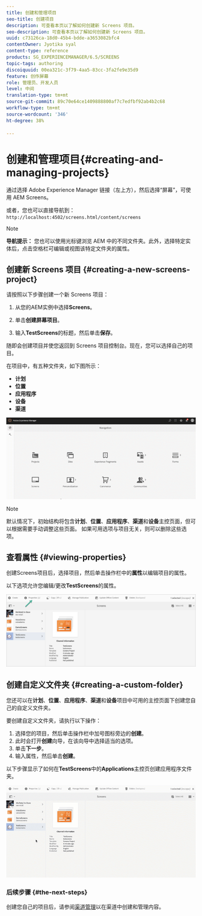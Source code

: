 ```yaml
---
title: 创建和管理项目
seo-title: 创建项目
description: 可查看本页以了解如何创建新 Screens 项目。
seo-description: 可查看本页以了解如何创建新 Screens 项目。
uuid: c73126ca-18d0-45b4-bdde-a3653082bfc4
contentOwner: Jyotika syal
content-type: reference
products: SG_EXPERIENCEMANAGER/6.5/SCREENS
topic-tags: authoring
discoiquuid: 00ea321c-3f79-4aa5-83cc-3fa2fe9e35d9
feature: 创作屏幕
role: 管理员、开发人员
level: 中间
translation-type: tm+mt
source-git-commit: 89c70e64ce1409888800af7c7edfbf92ab4b2c68
workflow-type: tm+mt
source-wordcount: '346'
ht-degree: 38%

---
```



# 创建和管理项目{#creating-and-managing-projects}

通过选择 Adobe Experience Manager 链接（左上方），然后选择“屏幕”，可使用 AEM Screens。

或者，您也可以直接导航到：`http://localhost:4502/screens.html/content/screens`


>[!NOTE]
>**导航提示：**
>您也可以使用光标键浏览 AEM 中的不同文件夹。此外，选择特定实体后，点击空格栏可编辑或视图该特定文件夹的属性。

## 创建新 Screens 项目 {#creating-a-new-screens-project}

请按照以下步骤创建一个新 Screens 项目：

1. 从您的AEM实例中选择&#x200B;**Screens**。

1. 单击&#x200B;**创建屏幕项目**。

1. 输入&#x200B;**TestScreens**&#x200B;的标题，然后单击&#x200B;**保存**。

随即会创建项目并使您返回到 Screens 项目控制台。现在，您可以选择自己的项目。

在项目中，有五种文件夹，如下图所示：

* **计划**
* **位置**
* **应用程序**
* **设备**
* **渠道**

![player1](assets/create-project.gif)

>[!NOTE]
>
>默认情况下，初始结构将包含&#x200B;**计划**、**位置**、**应用程序**、**渠道**&#x200B;和&#x200B;**设备**&#x200B;主控页面，但可以根据需要手动调整这些页面。 如果可用选项与项目无关，则可以删除这些选项。


## 查看属性 {#viewing-properties}

创建Screens项目后，选择项目，然后单击操作栏中的&#x200B;**属性**&#x200B;以编辑项目的属性。

以下选项允许您编辑/更改&#x200B;**TestScreens**&#x200B;的属性。

![图像](assets/create-project2.png)


## 创建自定义文件夹 {#creating-a-custom-folder}

您还可以在&#x200B;**计划**、**位置**、**应用程序**、**渠道**&#x200B;和&#x200B;**设备**&#x200B;项目中可用的主控页面下创建您自己的自定义文件夹。

要创建自定义文件夹，请执行以下操作：

1. 选择您的项目，然后单击操作栏中加号图标旁边的&#x200B;**创建**。
1. 此时会打开&#x200B;**创建**&#x200B;向导，在该向导中选择适当的选项。
1. 单击&#x200B;**下一步**。
1. 输入属性，然后单击&#x200B;**创建**。

以下步骤显示了如何在&#x200B;**TestScreens**&#x200B;中的&#x200B;**Applications**&#x200B;主控页创建应用程序文件夹。

![player2-1](assets/create-project3.gif)

### 后续步骤 {#the-next-steps}

创建您自己的项目后，请参阅[渠道管理](managing-channels.md)以在渠道中创建和管理内容。

